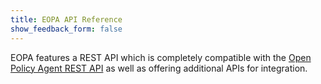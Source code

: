 ```yaml
---
title: EOPA API Reference
show_feedback_form: false
---
```


EOPA features a REST API which is completely compatible with the [Open Policy Agent REST API](https://www.openpolicyagent.org/docs/rest-api/) as well as offering additional APIs for integration.
